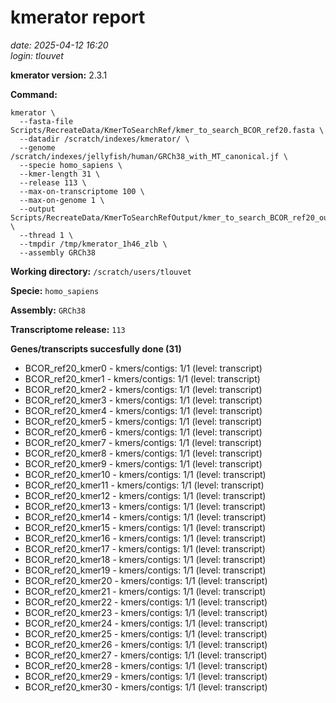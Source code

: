 # kmerator report
*date: 2025-04-12 16:20*  
*login: tlouvet*

**kmerator version:** 2.3.1

**Command:**

```
kmerator \
  --fasta-file Scripts/RecreateData/KmerToSearchRef/kmer_to_search_BCOR_ref20.fasta \
  --datadir /scratch/indexes/kmerator/ \
  --genome /scratch/indexes/jellyfish/human/GRCh38_with_MT_canonical.jf \
  --specie homo_sapiens \
  --kmer-length 31 \
  --release 113 \
  --max-on-transcriptome 100 \
  --max-on-genome 1 \
  --output Scripts/RecreateData/KmerToSearchRefOutput/kmer_to_search_BCOR_ref20_output \
  --thread 1 \
  --tmpdir /tmp/kmerator_1h46_zlb \
  --assembly GRCh38
```

**Working directory:** `/scratch/users/tlouvet`

**Specie:** `homo_sapiens`

**Assembly:** `GRCh38`

**Transcriptome release:** `113`

**Genes/transcripts succesfully done (31)**

- BCOR_ref20_kmer0 - kmers/contigs: 1/1 (level: transcript)
- BCOR_ref20_kmer1 - kmers/contigs: 1/1 (level: transcript)
- BCOR_ref20_kmer2 - kmers/contigs: 1/1 (level: transcript)
- BCOR_ref20_kmer3 - kmers/contigs: 1/1 (level: transcript)
- BCOR_ref20_kmer4 - kmers/contigs: 1/1 (level: transcript)
- BCOR_ref20_kmer5 - kmers/contigs: 1/1 (level: transcript)
- BCOR_ref20_kmer6 - kmers/contigs: 1/1 (level: transcript)
- BCOR_ref20_kmer7 - kmers/contigs: 1/1 (level: transcript)
- BCOR_ref20_kmer8 - kmers/contigs: 1/1 (level: transcript)
- BCOR_ref20_kmer9 - kmers/contigs: 1/1 (level: transcript)
- BCOR_ref20_kmer10 - kmers/contigs: 1/1 (level: transcript)
- BCOR_ref20_kmer11 - kmers/contigs: 1/1 (level: transcript)
- BCOR_ref20_kmer12 - kmers/contigs: 1/1 (level: transcript)
- BCOR_ref20_kmer13 - kmers/contigs: 1/1 (level: transcript)
- BCOR_ref20_kmer14 - kmers/contigs: 1/1 (level: transcript)
- BCOR_ref20_kmer15 - kmers/contigs: 1/1 (level: transcript)
- BCOR_ref20_kmer16 - kmers/contigs: 1/1 (level: transcript)
- BCOR_ref20_kmer17 - kmers/contigs: 1/1 (level: transcript)
- BCOR_ref20_kmer18 - kmers/contigs: 1/1 (level: transcript)
- BCOR_ref20_kmer19 - kmers/contigs: 1/1 (level: transcript)
- BCOR_ref20_kmer20 - kmers/contigs: 1/1 (level: transcript)
- BCOR_ref20_kmer21 - kmers/contigs: 1/1 (level: transcript)
- BCOR_ref20_kmer22 - kmers/contigs: 1/1 (level: transcript)
- BCOR_ref20_kmer23 - kmers/contigs: 1/1 (level: transcript)
- BCOR_ref20_kmer24 - kmers/contigs: 1/1 (level: transcript)
- BCOR_ref20_kmer25 - kmers/contigs: 1/1 (level: transcript)
- BCOR_ref20_kmer26 - kmers/contigs: 1/1 (level: transcript)
- BCOR_ref20_kmer27 - kmers/contigs: 1/1 (level: transcript)
- BCOR_ref20_kmer28 - kmers/contigs: 1/1 (level: transcript)
- BCOR_ref20_kmer29 - kmers/contigs: 1/1 (level: transcript)
- BCOR_ref20_kmer30 - kmers/contigs: 1/1 (level: transcript)
